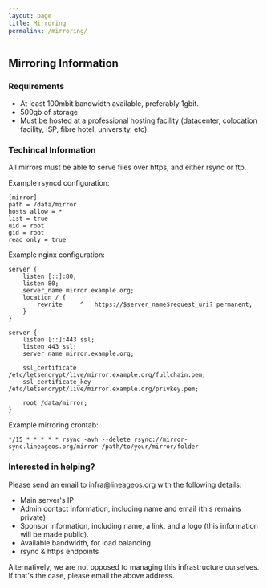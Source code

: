 ```yaml
---
layout: page
title: Mirroring
permalink: /mirroring/
---
```


## Mirroring Information

### Requirements 

* At least 100mbit bandwidth available, preferably 1gbit. 
* 500gb of storage
* Must be hosted at a professional hosting facility (datacenter, colocation facility, ISP, fibre hotel, university, etc). 

### Techincal Information

All mirrors must be able to serve files over https, and either rsync or ftp.  

Example rsyncd configuration: 

    [mirror]
    path = /data/mirror
    hosts allow = *
    list = true
    uid = root
    gid = root
    read only = true

Example nginx configuration: 

    server {
        listen [::]:80;
        listen 80;
        server_name mirror.example.org;
        location / {
            rewrite     ^   https://$server_name$request_uri? permanent;
        }
    }

    server {
        listen [::]:443 ssl;
        listen 443 ssl;
        server_name mirror.example.org;
    
        ssl_certificate /etc/letsencrypt/live/mirror.example.org/fullchain.pem;
        ssl_certificate_key /etc/letsencrypt/live/mirror.example.org/privkey.pem;
    
        root /data/mirror;
    }

Example mirroring crontab: 

    */15 * * * * * rsync -avh --delete rsync://mirror-sync.lineageos.org/mirror /path/to/your/mirror/folder

### Interested in helping?

Please send an email to [infra@lineageos.org](mailto:infra@lineageos.org) with the following details: 

* Main server's IP
* Admin contact information, including name and email (this remains private)
* Sponsor information, including name, a link, and a logo (this information will be made public). 
* Available bandwidth, for load balancing. 
* rsync & https endpoints

Alternatively, we are not opposed to managing this infrastructure ourselves. If that's the case, please email the above address. 
